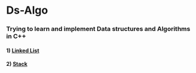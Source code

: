 # Ds-Algo
### Trying to learn and implement Data structures and Algorithms in C++

#### 1) [Linked List](https://github.com/Ashish-012/Ds-Algo/tree/master/Linked-list)
#### 2) [Stack](https://github.com/Ashish-012/Ds-Algo/tree/master/Stack)
